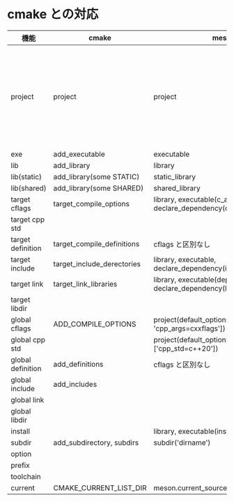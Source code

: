 # cmake との対応

|機能|cmake|meson|備考|
|-|-|-|-|
|project|project|project|トップレベル。visual studio の sln に相当する|
|exe|add_executable|executable|
|lib|add_library|library|
|lib(static)|add_library(some STATIC)|static_library|
|lib(shared)|add_library(some SHARED)|shared_library|
|target cflags| target_compile_options | library, executable(c_args:, cpp_args:), declare_dependency(c_args:, cpp_args:) |
|target cpp std|
|target definition| target_compile_definitions | cflags と区別なし |
|target include| target_include_derectories | library, executable, declare_dependency(include_derectories:) |
|target link| target_link_libraries | library, executable(dependencies:), declare_dependency(link_with:) |
|target libdir|
|global cflags| ADD_COMPILE_OPTIONS | project(default_options: ['c_args=cflags', 'cpp_args=cxxflags']) |
|global cpp std|| project(default_options: ['cpp_std=c++20'])
|global definition| add_definitions | cflags と区別なし
|global include| add_includes |
|global link|
|global libdir|
|install||library, executable(install : true)|
|subdir|add_subdirectory, subdirs|subdir('dirname')|
|option|
|prefix|
|toolchain|
|current|CMAKE_CURRENT_LIST_DIR|meson.current_source_dir()|



